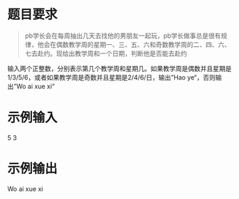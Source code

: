 # 题目要求
> pb学长会在每周抽出几天去找他的男朋友一起玩，pb学长做事总是很有规律，他会在偶数教学周的星期一、三、五、六和奇数教学周的二、四、六、七去赴约。现给出教学周和一个日期，判断他是否能去赴约

输入两个正整数，分别表示第几个教学周和星期几。如果教学周是偶数并且星期是1/3/5/6，或者如果教学周是奇数并且星期是2/4/6/日，输出”Hao ye“，否则输出”Wo ai xue xi“
# 示例输入
5 3
# 示例输出
Wo ai xue xi
